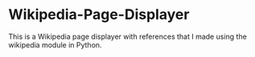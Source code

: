 # Wikipedia-Page-Displayer
This is a Wikipedia page displayer with references that I made using the wikipedia module in Python.
